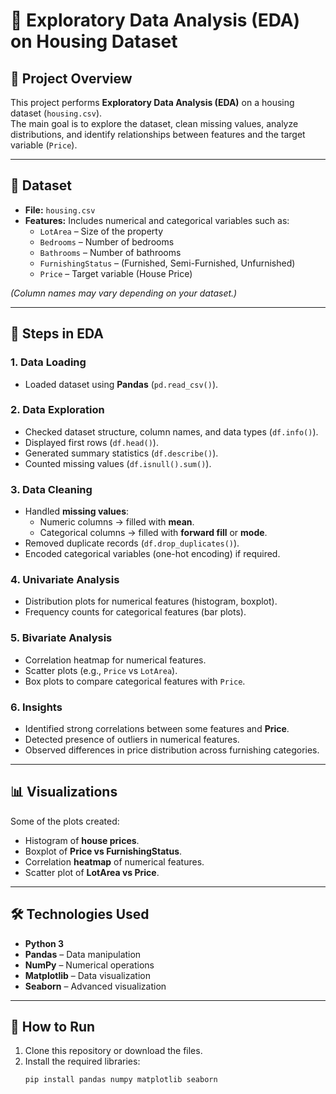 # 🏡 Exploratory Data Analysis (EDA) on Housing Dataset

## 📌 Project Overview
This project performs **Exploratory Data Analysis (EDA)** on a housing dataset (`housing.csv`).  
The main goal is to explore the dataset, clean missing values, analyze distributions, and identify relationships between features and the target variable (`Price`).

---

## 📂 Dataset
- **File:** `housing.csv`  
- **Features:** Includes numerical and categorical variables such as:
  - `LotArea` – Size of the property
  - `Bedrooms` – Number of bedrooms
  - `Bathrooms` – Number of bathrooms
  - `FurnishingStatus` – (Furnished, Semi-Furnished, Unfurnished)
  - `Price` – Target variable (House Price)

*(Column names may vary depending on your dataset.)*

---

## 🔎 Steps in EDA

### 1. Data Loading
- Loaded dataset using **Pandas** (`pd.read_csv()`).

### 2. Data Exploration
- Checked dataset structure, column names, and data types (`df.info()`).
- Displayed first rows (`df.head()`).
- Generated summary statistics (`df.describe()`).
- Counted missing values (`df.isnull().sum()`).

### 3. Data Cleaning
- Handled **missing values**:
  - Numeric columns → filled with **mean**.
  - Categorical columns → filled with **forward fill** or **mode**.
- Removed duplicate records (`df.drop_duplicates()`).
- Encoded categorical variables (one-hot encoding) if required.

### 4. Univariate Analysis
- Distribution plots for numerical features (histogram, boxplot).
- Frequency counts for categorical features (bar plots).

### 5. Bivariate Analysis
- Correlation heatmap for numerical features.
- Scatter plots (e.g., `Price` vs `LotArea`).
- Box plots to compare categorical features with `Price`.

### 6. Insights
- Identified strong correlations between some features and **Price**.
- Detected presence of outliers in numerical features.
- Observed differences in price distribution across furnishing categories.

---

## 📊 Visualizations
Some of the plots created:
- Histogram of **house prices**.
- Boxplot of **Price vs FurnishingStatus**.
- Correlation **heatmap** of numerical features.
- Scatter plot of **LotArea vs Price**.

---

## 🛠️ Technologies Used
- **Python 3**
- **Pandas** – Data manipulation
- **NumPy** – Numerical operations
- **Matplotlib** – Data visualization
- **Seaborn** – Advanced visualization

---

## 🚀 How to Run
1. Clone this repository or download the files.
2. Install the required libraries:
   ```bash
   pip install pandas numpy matplotlib seaborn

